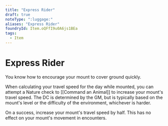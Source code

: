```yaml
---
title: "Express Rider"
draft: true
noteType: ":luggage:"
aliases: "Express Rider"
foundryId: Item.oQFfI9u0A6js1BEa
tags:
  - Item
---
```


# Express Rider

You know how to encourage your mount to cover ground quickly.

When calculating your travel speed for the day while mounted, you can attempt a Nature check to [[Command an Animal]] to increase your mount's travel speed. The DC is determined by the GM, but is typically based on the mount's level or the difficulty of the environment, whichever is harder.

On a success, increase your mount's travel speed by half. This has no effect on your mount's movement in encounters.
